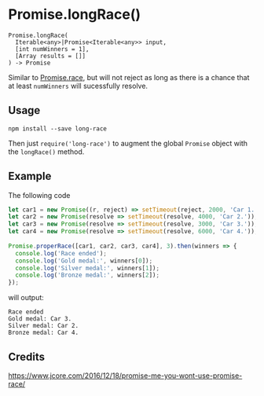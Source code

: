 # Promise.longRace()

    Promise.longRace(
      Iterable<any>|Promise<Iterable<any>> input,
      [int numWinners = 1],
      [Array results = []]
    ) -> Promise

Similar to [Promise.race](https://developer.mozilla.org/en-US/docs/Web/JavaScript/Reference/Global_Objects/Promise/race), but will not reject as long as there is a chance that at least `numWinners` will sucessfully resolve.

## Usage

```
npm install --save long-race
```

Then just `require('long-race')` to augment the global `Promise` object with the `longRace()` method.

## Example

The following code

```js
let car1 = new Promise((r, reject) => setTimeout(reject, 2000, 'Car 1.'));
let car2 = new Promise(resolve => setTimeout(resolve, 4000, 'Car 2.'));
let car3 = new Promise(resolve => setTimeout(resolve, 3000, 'Car 3.'));
let car4 = new Promise(resolve => setTimeout(resolve, 6000, 'Car 4.'));
 
Promise.properRace([car1, car2, car3, car4], 3).then(winners => {
  console.log('Race ended');
  console.log('Gold medal:', winners[0]);
  console.log('Silver medal:', winners[1]);
  console.log('Bronze medal:', winners[2]);
});
```

will output:

```
Race ended
Gold medal: Car 3.
Silver medal: Car 2.
Bronze medal: Car 4.
```

## Credits

https://www.jcore.com/2016/12/18/promise-me-you-wont-use-promise-race/